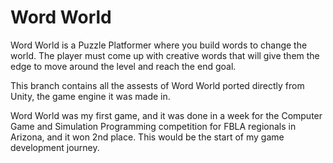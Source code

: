 # Word World

Word World is a Puzzle Platformer where you build words to change the world.
The player must come up with creative words that will give them the edge
to move around the level and reach the end goal.

This branch contains all the assests of Word World ported directly from Unity,
the game engine it was made in.

Word World was my first game, and it was done in a week for the Computer Game
and Simulation Programming competition for FBLA regionals in Arizona, and it
won 2nd place. This would be the start of my game development journey.
